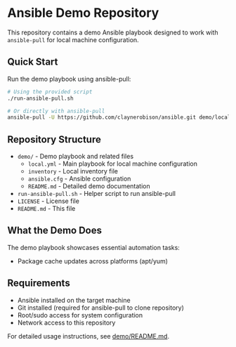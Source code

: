 # Ansible Demo Repository

This repository contains a demo Ansible playbook designed to work with `ansible-pull` for local machine configuration.

## Quick Start

Run the demo playbook using ansible-pull:

```bash
# Using the provided script
./run-ansible-pull.sh

# Or directly with ansible-pull
ansible-pull -U https://github.com/claynerobison/ansible.git demo/local.yml
```

## Repository Structure

- `demo/` - Demo playbook and related files
  - `local.yml` - Main playbook for local machine configuration
  - `inventory` - Local inventory file
  - `ansible.cfg` - Ansible configuration
  - `README.md` - Detailed demo documentation
- `run-ansible-pull.sh` - Helper script to run ansible-pull
- `LICENSE` - License file
- `README.md` - This file

## What the Demo Does

The demo playbook showcases essential automation tasks:

- Package cache updates across platforms (apt/yum)

## Requirements

- Ansible installed on the target machine
- Git installed (required for ansible-pull to clone repository)
- Root/sudo access for system configuration
- Network access to this repository

For detailed usage instructions, see [demo/README.md](demo/README.md).
